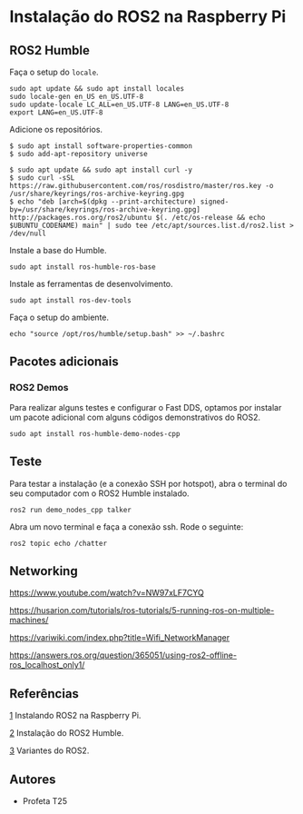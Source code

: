 # Instalação do ROS2 na Raspberry Pi

## ROS2 Humble

Faça o setup do `locale`.

```shell
sudo apt update && sudo apt install locales
sudo locale-gen en_US en_US.UTF-8
sudo update-locale LC_ALL=en_US.UTF-8 LANG=en_US.UTF-8
export LANG=en_US.UTF-8
```

Adicione os repositórios.

```shell
$ sudo apt install software-properties-common
$ sudo add-apt-repository universe
```

```shell
$ sudo apt update && sudo apt install curl -y
$ sudo curl -sSL https://raw.githubusercontent.com/ros/rosdistro/master/ros.key -o /usr/share/keyrings/ros-archive-keyring.gpg
$ echo "deb [arch=$(dpkg --print-architecture) signed-by=/usr/share/keyrings/ros-archive-keyring.gpg] http://packages.ros.org/ros2/ubuntu $(. /etc/os-release && echo $UBUNTU_CODENAME) main" | sudo tee /etc/apt/sources.list.d/ros2.list > /dev/null
```

Instale a base do Humble.

```shell
sudo apt install ros-humble-ros-base
```

Instale as ferramentas de desenvolvimento.

```shell
sudo apt install ros-dev-tools
```

Faça o setup do ambiente.

```shell
echo "source /opt/ros/humble/setup.bash" >> ~/.bashrc
```

## Pacotes adicionais

### ROS2 Demos

Para realizar alguns testes e configurar o Fast DDS, optamos por instalar um pacote adicional com alguns códigos demonstrativos do ROS2.

```shell
sudo apt install ros-humble-demo-nodes-cpp
```

## Teste

Para testar a instalação (e a conexão SSH por hotspot), abra o terminal do seu computador com o ROS2 Humble instalado.

```shell
ros2 run demo_nodes_cpp talker
```

Abra um novo terminal e faça a conexão ssh. Rode o seguinte:

```shell
ros2 topic echo /chatter
```

## Networking

https://www.youtube.com/watch?v=NW97xLF7CYQ

https://husarion.com/tutorials/ros-tutorials/5-running-ros-on-multiple-machines/

https://variwiki.com/index.php?title=Wifi_NetworkManager

https://answers.ros.org/question/365051/using-ros2-offline-ros_localhost_only1/


## Referências

[1](https://roboticsbackend.com/install-ros2-on-raspberry-pi/) Instalando ROS2 na Raspberry Pi.

[2](https://docs.ros.org/en/humble/Installation/Alternatives/Ubuntu-Development-Setup.html) Instalação do ROS2 Humble.

[3](https://www.ros.org/reps/rep-2001.html) Variantes do ROS2.

## Autores

* Profeta T25